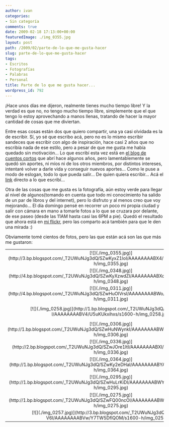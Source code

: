 ```yaml
---
author: ivan
categories:
- Sin categoría
comments: true
date: 2009-02-18 17:13:00+00:00
featuredImage: ./img_0355.jpg
layout: post
path: /2009/02/parte-de-lo-que-me-gusta-hacer
slug: parte-de-lo-que-me-gusta-hacer
tags:
- Escritos
- Fotografías
- Palabras
- Personal
title: Parte de lo que me gusta hacer...
wordpress_id: 792
---
```


¡Hace unos días me dijeron, realmente tienes mucho tiempo libre! Y la verdad es que no, no tengo mucho tiempo libre, simplemente que el que tengo lo estoy aprovechando a manos llenas, tratando de hacer la mayor cantidad de cosas que me diviertan.

Entre esas cosas están dos que quiero compartir, una ya casi olvidada es la de escribir. Sí, yo sé que escribo acá, pero no es lo mismo escribir sandeces que escribir con algo de inspiración, hace casi 2 años que no escribía nada de ese estilo, pero a pesar de que me gusta me había quedado sin motivación... Lo que escribí esta vez está en [el blog de cuentos cortos](http://minicuentos.blogspot.com/) que abrí hace algunos años, pero lamentablemente se quedó sin aportes, ni míos ni de los otros miembros, por distintos intereses, intentaré volver a darle vida y conseguir nuevos aportes... Como le puse a modo de eslogan, todo lo que pueda salir... De quien quiera escribir... Acá el [link](http://minicuentos.blogspot.com/2009/02/eres-tu.html) directo a lo que escribí...

Otra de las cosas que me gusta es la fotografía, aún estoy verde para llegar al nivel de algunos(tomando en cuenta que todo mi conocimiento ha salido de un par de libros y del internet), pero lo disfruto y al menos creo que voy mejorando... El día domingo pensé en recorrer un poco mi propia ciudad y salir con cámara en mano a tomarle fotos a lo que se cruzara por delante, de ese paseo (desde las 11AM hasta casi las 6PM a pie). Quedó el resultado que ahora está en [mi flickr](http://www.flickr.com/photos/ivangabriel/), pero las comparto acá también para que le den una mirada :)

Obviamente tomé cientos de fotos, pero las que están acá son las que más me gustaron:

<table width="100%" style="text-align: center; vertical-align: middle;" >
<tbody >
<tr >

<td >
[![](./img_0355.jpg)](http://3.bp.blogspot.com/_T2UWuNJg3dQ/SZwKyxZ1loI/AAAAAAAABX4/KwUw08s816s/s1600-h/img_0355.jpg)

</td>

<td >
[![](./img_0349.jpg)](http://1.bp.blogspot.com/_T2UWuNJg3dQ/SZwKyjKkdDI/AAAAAAAABXw/0RaePqy2CTI/s1600-h/img_0349.jpg)

</td>
</tr>
<tr >

<td >
[![](./img_0348.jpg)](http://4.bp.blogspot.com/_T2UWuNJg3dQ/SZwKyXzwdZI/AAAAAAAABXo/IQLPCa_fMT0/s1600-h/img_0348.jpg)

</td>

<td >
[![](./img_0345.jpg)](http://1.bp.blogspot.com/_T2UWuNJg3dQ/SZwJO7KXTEI/AAAAAAAABXg/Prng2Ymluf8/s1600-h/img_0345.jpg)

</td>
</tr>
<tr >

<td >
[![](./img_0311.jpg)](http://4.bp.blogspot.com/_T2UWuNJg3dQ/SZwHuOIVrsI/AAAAAAAABWo/i3M9orKJEwM/s1600-h/img_0311.jpg)

</td>

<td >
[![](./img_0315.jpg)](http://2.bp.blogspot.com/_T2UWuNJg3dQ/SZwHucFWv0I/AAAAAAAABWw/WyC5yjk9nbQ/s1600-h/img_0315.jpg)

</td>
</tr>
<tr >

<td >
[![](./img_0258.jpg)](http://1.bp.blogspot.com/_T2UWuNJg3dQ/SZwFQoeIp-I/AAAAAAAABV4/U5uKUkxihxs/s1600-h/img_0258.jpg)

</td>

<td >
[![](./img_0342.jpg)](http://3.bp.blogspot.com/_T2UWuNJg3dQ/SZwJOzalr9I/AAAAAAAABXY/McBLpxz0jiI/s1600-h/img_0342.jpg)

</td>
</tr>
<tr >

<td >
[![](./img_0306.jpg)](http://1.bp.blogspot.com/_T2UWuNJg3dQ/SZwHuNWynkI/AAAAAAAABWg/YsLSIHgvZK8/s1600-h/img_0306.jpg)

</td>

<td >
[![](./img_0338.jpg)](http://2.bp.blogspot.com/_T2UWuNJg3dQ/SZwJO5os0OI/AAAAAAAABXQ/5yx-3Nr83LI/s1600-h/img_0338.jpg)

</td>
</tr>
<tr >

<td >
[![](./img_0336.jpg)](http://2.bp.blogspot.com/_T2UWuNJg3dQ/SZwJOre1ltI/AAAAAAAABXI/3IUJYMYajvo/s1600-h/img_0336.jpg)

</td>

<td >
[![](./img_0331.jpg)](http://4.bp.blogspot.com/_T2UWuNJg3dQ/SZwJObdcMlI/AAAAAAAABXA/jKD6ZI3XedY/s1600-h/img_0331.jpg)

</td>
</tr>
<tr >

<td >
[![](./img_0364.jpg)](http://1.bp.blogspot.com/_T2UWuNJg3dQ/SZwKy2eDHaI/AAAAAAAABYA/IKomBqrY9RI/s1600-h/img_0364.jpg)

</td>

<td >
[![](./img_0320.jpg)](http://1.bp.blogspot.com/_T2UWuNJg3dQ/SZwHuVHNQHI/AAAAAAAABW4/bL-w-Gkfvwk/s1600-h/img_0320.jpg)

</td>
</tr>
<tr >

<td >
[![](./img_0295.jpg)](http://1.bp.blogspot.com/_T2UWuNJg3dQ/SZwHuLrKiDI/AAAAAAAABWY/OhaCfOhqlP4/s1600-h/img_0295.jpg)

</td>

<td >
[![](./img_0293-Modificada.jpg)](http://2.bp.blogspot.com/_T2UWuNJg3dQ/SZwFRAbX4hI/AAAAAAAABWQ/wW2sfUc8MCQ/s1600-h/img_0293+%28Modificada%29.jpg)

</td>
</tr>
<tr >

<td >
[![](./img_0275.jpg)](http://1.bp.blogspot.com/_T2UWuNJg3dQ/SZwFQ00ncOI/AAAAAAAABWI/DfxdgFaSndk/s1600-h/img_0275.jpg)

</td>

<td >
[![](./img_0264.jpg)](http://3.bp.blogspot.com/_T2UWuNJg3dQ/SZwFQ38VoVI/AAAAAAAABWA/7XN6R94ojHc/s1600-h/img_0264.jpg)

</td>
</tr>
<tr >

<td >
[![](./img_0257.jpg)](http://3.bp.blogspot.com/_T2UWuNJg3dQ/SZwFQhH-V6I/AAAAAAAABVw/Y7TW5DflQOM/s1600-h/img_0257.jpg)

</td>

<td >

</td>
</tr>

</tbody></table>